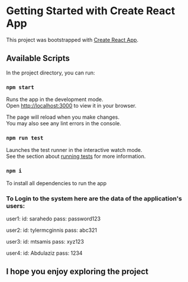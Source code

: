 # Getting Started with Create React App

This project was bootstrapped with [Create React App](https://github.com/facebook/create-react-app).

## Available Scripts

In the project directory, you can run:

### `npm start`

Runs the app in the development mode.\
Open [http://localhost:3000](http://localhost:3000) to view it in your browser.

The page will reload when you make changes.\
You may also see any lint errors in the console.

### `npm run test`

Launches the test runner in the interactive watch mode.\
See the section about [running tests](https://facebook.github.io/create-react-app/docs/running-tests) for more information.

### `npm i `

To install all dependencies to run the app

### To Login to the system here are the data of the application's users:

user1:
id: sarahedo
pass: password123

user2:
id: tylermcginnis
pass: abc321

user3:
id: mtsamis
pass: xyz123

user4:
id: Abdulaziz
pass: 1234

## I hope you enjoy exploring the project
